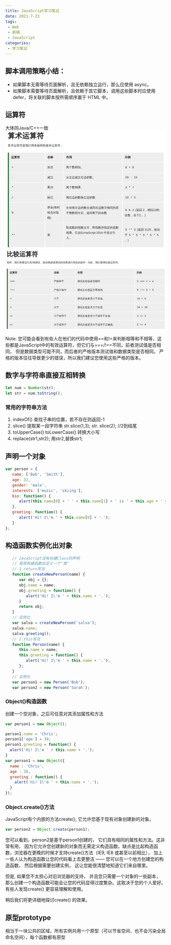 ```yaml
---
title: JavaScript学习笔记
date: 2021-7-23
tags:
 - Web
 - 前端
 - JavaScript
categories:
 - 学习笔记
---
```


## 脚本调用策略小结：

* 如果脚本无需等待页面解析，且无依赖独立运行，那么应使用 async。
* 如果脚本需要等待页面解析，且依赖于其它脚本，调用这些脚本时应使用 defer，将关联的脚本按所需顺序置于 HTML 中。

## 运算符

大体同Java/C++一致
![js算数运算符](./JavaScript.assets/2021-07-16-09-23-58.png)
![js比较运算符](./JavaScript.assets/2021-07-16-09-30-23.png)

Note: 您可能会看到有些人在他们的代码中使用\==和!=来判断相等和不相等，这些都是JavaScript中的有效运算符，但它们与===/!==不同，前者测试值是否相同， 但是数据类型可能不同，而后者的严格版本测试值和数据类型是否相同。 严格的版本往往导致更少的错误，所以我们建议您使用这些严格的版本。

## 数字与字符串直接互相转换

```javascript
let num = Number(str);
let str = num.toString();
```

### 常用的字符串方法

1. indexOf()
   查找子串的位置，若不存在则返回-1
2. slice()
   提取某一段字符串
   str.slice(1,3);
   str. slice(2);  //2到结尾
3. toUpperCase() toLowerCase()
   转换大小写
4. replace(str1,str2);
   用str2,替换str1;

## 声明一个对象

```js
var person = {
   name: ['Bob', 'Smith'],
   age: 32,
   gender: 'male',
   interests: ['music', 'skiing'],
   bio: function() {
      alert(this.name[0] + ' ' + this.name[1] + ' is ' + this.age + ' years old. He likes ' + this.interests[0] + ' and ' + this.interests[1] + '.');
   },
   greeting: function() {
      alert('Hi! I\'m ' + this.name[0] + '.');
   }
};
```

## 构造函数实例化出对象

```js
   // JavaScript没有创建Class的声明
   // 使用构建函数去定义一个"类"
   // 1.return写法
   function createNewPerson(name) {
      var obj = {};
      obj.name = name;
      obj.greeting = function() {
         alert('Hi! I\'m ' + this.name + '.');
      }
      return obj;
   }
   // 实例化
   var salva = createNewPerson('salva');
   salva.name;
   salva.greeting();
   // 2.this写法
   function Person(name) {
      this.name = name;
      this.greeting = function() {
         alert('Hi! I\'m ' + this.name + '.');
      };
   }
   // 实例化
   var person1 = new Person('Bob');
   var person2 = new Person('Sarah');
```

### Object()构造函数

创建一个空对象，之后可任意对其添加属性和方法

```js
var person1 = new Object();
```

```js
person1.name = 'Chris';
person1['age'] = 38;
person1.greeting = function() {
  alert('Hi! I\'m ' + this.name + '.');
}
var person1 = new Object({
  name : 'Chris',
  age : 38,
  greeting : function() {
    alert('Hi! I\'m ' + this.name + '.');
  }
});
```

### Object.create()方法

JavaScript有个内嵌的方法create(), 它允许您基于现有对象创建新的对象。

```js
var person2 = Object.create(person1);
```

您可以看到，person2是基于person1创建的， 它们具有相同的属性和方法。这非常有用， 因为它允许您创建新的对象而无需定义构造函数。缺点是比起构造函数，浏览器在更晚的时候才支持create()方法（IE9,  IE8 或甚至以前相比）， 加上一些人认为构造函数让您的代码看上去更整洁 —— 您可以在一个地方创建您的构造函数， 然后根据需要创建实例， 这让您能很清楚地知道它们来自哪里。

但是, 如果您不太担心对旧浏览器的支持， 并且您只需要一个对象的一些副本， 那么创建一个构造函数可能会让您的代码显得过度繁杂。这取决于您的个人爱好。有些人发现create() 更容易理解和使用。

稍后我们将更详细地探讨create() 的效果。

## 原型prototype  

相当于一块公共的区域，所有实例共用一个原型（可以节省空间、也不会污染全局命名空间），每个函数都有原型

